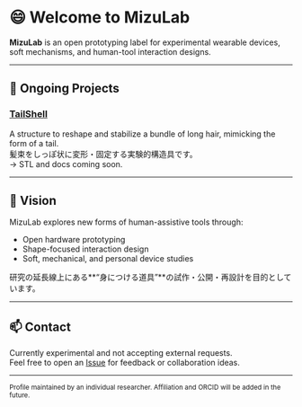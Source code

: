 # 😄 Welcome to MizuLab

**MizuLab** is an open prototyping label for experimental wearable devices, soft mechanisms, and human-tool interaction designs.

---

## 🌱 Ongoing Projects

### [TailShell](https://github.com/mizulab-dev/tailshell)  
A structure to reshape and stabilize a bundle of long hair, mimicking the form of a tail.  
髪束をしっぽ状に変形・固定する実験的構造具です。  
→ STL and docs coming soon.

<!-- 他のプロジェクトを将来的に追加する場合：

### 🧷 EriForm (coming soon)  
Wearable hair support tool integrated with collar structure.  
襟に擬態する装着型髪サポート具。 -->

---

## 📐 Vision

MizuLab explores new forms of human-assistive tools through:

- Open hardware prototyping  
- Shape-focused interaction design  
- Soft, mechanical, and personal device studies  

研究の延長線上にある**“身につける道具”**の試作・公開・再設計を目的としています。

---

## 📫 Contact

Currently experimental and not accepting external requests.  
Feel free to open an [Issue](https://github.com/mizulab-dev/tailshell/issues) for feedback or collaboration ideas.

---

<sub>Profile maintained by an individual researcher. Affiliation and ORCID will be added in the future.</sub>

<!--
**mizulab-dev/mizulab-dev** is a ✨ _special_ ✨ repository because its `README.md` (this file) appears on your GitHub profile.

Here are some ideas to get you started:

- 🔭 I’m currently working on ...
- 🌱 I’m currently learning ...
- 👯 I’m looking to collaborate on ...
- 🤔 I’m looking for help with ...
- 💬 Ask me about ...
- 📫 How to reach me: ...
- 😄 Pronouns: ...
- ⚡ Fun fact: ...
-->
